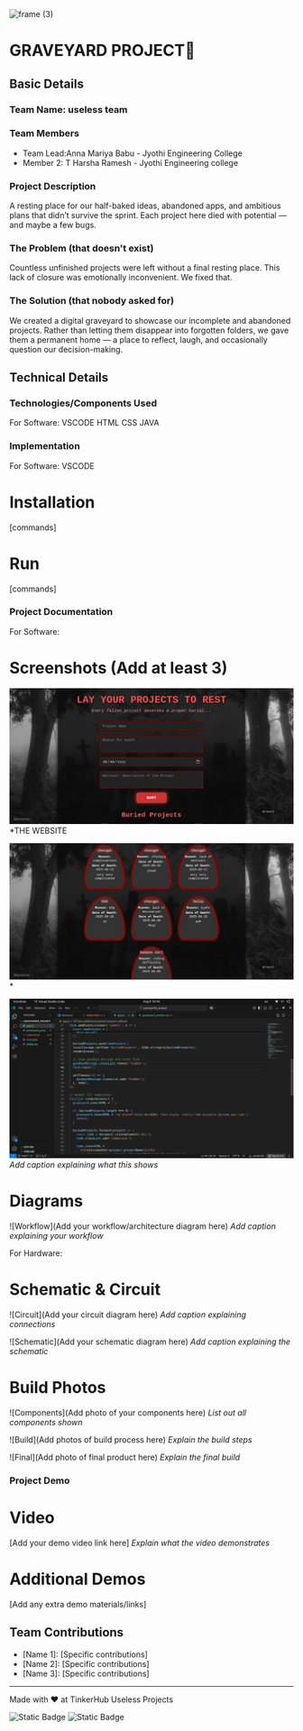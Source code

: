 <img width="3188" height="1202" alt="frame (3)" src="https://github.com/user-attachments/assets/517ad8e9-ad22-457d-9538-a9e62d137cd7" />


# GRAVEYARD PROJECT🎯


## Basic Details
### Team Name: useless team


### Team Members
- Team Lead:Anna Mariya Babu - Jyothi Engineering College
- Member 2: T Harsha Ramesh - Jyothi Engineering college


### Project Description
A resting place for our half-baked ideas, abandoned apps, and ambitious plans that didn’t survive the sprint. Each project here died with potential — and maybe a few bugs.

### The Problem (that doesn't exist)
Countless unfinished projects were left without a final resting place. This lack of closure was emotionally inconvenient. We fixed that.


### The Solution (that nobody asked for)
We created a digital graveyard to showcase our incomplete and abandoned projects. Rather than letting them disappear into forgotten folders, we gave them a permanent home — a place to reflect, laugh, and occasionally question our decision-making.

## Technical Details
### Technologies/Components Used
For Software:
VSCODE
HTML
CSS
JAVA



### Implementation
For Software: VSCODE
# Installation
[commands]

# Run
[commands]

### Project Documentation
For Software:

# Screenshots (Add at least 3)
![Screenshot1](https://github.com/Harsha-07-Ramesh/Graveyard..../blob/main/Screenshot%202025-08-09%20at%2003-10-21%20Project%20Graveyard.png)
*THE WEBSITE

![Screenshot2](https://github.com/Harsha-07-Ramesh/Graveyard..../blob/main/Screenshot%202025-08-09%20at%2003-10-44%20Project%20Graveyard.png)
*

![Screenshot3](https://github.com/Harsha-07-Ramesh/Graveyard..../blob/main/Screenshot%20from%202025-08-09%2003-46-50.png)
*Add caption explaining what this shows*

# Diagrams
![Workflow](Add your workflow/architecture diagram here)
*Add caption explaining your workflow*

For Hardware:

# Schematic & Circuit
![Circuit](Add your circuit diagram here)
*Add caption explaining connections*

![Schematic](Add your schematic diagram here)
*Add caption explaining the schematic*

# Build Photos
![Components](Add photo of your components here)
*List out all components shown*

![Build](Add photos of build process here)
*Explain the build steps*

![Final](Add photo of final product here)
*Explain the final build*

### Project Demo
# Video
[Add your demo video link here]
*Explain what the video demonstrates*

# Additional Demos
[Add any extra demo materials/links]

## Team Contributions
- [Name 1]: [Specific contributions]
- [Name 2]: [Specific contributions]
- [Name 3]: [Specific contributions]

---
Made with ❤️ at TinkerHub Useless Projects 

![Static Badge](https://img.shields.io/badge/TinkerHub-24?color=%23000000&link=https%3A%2F%2Fwww.tinkerhub.org%2F)
![Static Badge](https://img.shields.io/badge/UselessProjects--25-25?link=https%3A%2F%2Fwww.tinkerhub.org%2Fevents%2FQ2Q1TQKX6Q%2FUseless%2520Projects)



